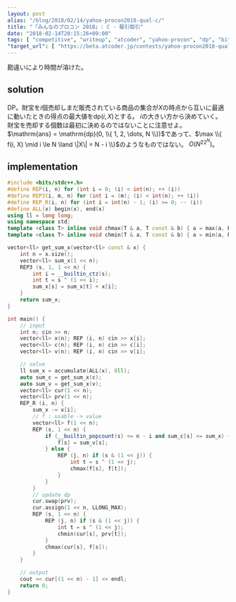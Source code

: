 ```yaml
---
layout: post
alias: "/blog/2018/02/14/yahoo-procon2018-qual-c/"
title: "「みんなのプロコン 2018」: C - 駆引取引"
date: "2018-02-14T20:15:26+09:00"
tags: [ "competitive", "writeup", "atcoder", "yahoo-procon", "dp", "bit-dp" ]
"target_url": [ "https://beta.atcoder.jp/contests/yahoo-procon2018-qual/tasks/yahoo_procon2018_qual_c" ]
---
```


勘違いにより時間が溶けた。

## solution

DP。財宝を$i$個売却しまだ販売されている商品の集合が$X$の時点から互いに最適に動いたときの得点の最大値を$\mathrm{dp}(i, X)$とする。
$i$の大きい方から決めていく。
財宝を売却する個数は最初に決めるのではないことに注意せよ。
$\mathrm{ans} = \mathrm{dp}(0, \\{ 1, 2, \dots, N \\})$であって、$\max \\{ f(i, X) \mid i \le N \land \|X\| = N - i \\}$のようなものではない。
$O(N^22^N)$。


## implementation

``` c++
#include <bits/stdc++.h>
#define REP(i, n) for (int i = 0; (i) < int(n); ++ (i))
#define REP3(i, m, n) for (int i = (m); (i) < int(n); ++ (i))
#define REP_R(i, n) for (int i = int(n) - 1; (i) >= 0; -- (i))
#define ALL(x) begin(x), end(x)
using ll = long long;
using namespace std;
template <class T> inline void chmax(T & a, T const & b) { a = max(a, b); }
template <class T> inline void chmin(T & a, T const & b) { a = min(a, b); }

vector<ll> get_sum_x(vector<ll> const & x) {
    int n = x.size();
    vector<ll> sum_x(1 << n);
    REP3 (s, 1, 1 << n) {
        int i = __builtin_ctz(s);
        int t = s ^ (1 << i);
        sum_x[s] = sum_x[t] + x[i];
    }
    return sum_x;
}

int main() {
    // input
    int n; cin >> n;
    vector<ll> x(n); REP (i, n) cin >> x[i];
    vector<ll> c(n); REP (i, n) cin >> c[i];
    vector<ll> v(n); REP (i, n) cin >> v[i];

    // solve
    ll sum_x = accumulate(ALL(x), 0ll);
    auto sum_c = get_sum_x(c);
    auto sum_v = get_sum_x(v);
    vector<ll> cur(1 << n);
    vector<ll> prv(1 << n);
    REP_R (i, n) {
        sum_x -= x[i];
        // f : usable -> value
        vector<ll> f(1 << n);
        REP (s, 1 << n) {
            if (__builtin_popcount(s) <= n - i and sum_c[s] <= sum_x) {
                f[s] = sum_v[s];
            } else {
                REP (j, n) if (s & (1 << j)) {
                    int t = s ^ (1 << j);
                    chmax(f[s], f[t]);
                }
            }
        }
        // update dp
        cur.swap(prv);
        cur.assign(1 << n, LLONG_MAX);
        REP (s, 1 << n) {
            REP (j, n) if (s & (1 << j)) {
                int t = s ^ (1 << j);
                chmin(cur[s], prv[t]);
            }
            chmax(cur[s], f[s]);
        }
    }

    // output
    cout << cur[(1 << n) - 1] << endl;
    return 0;
}
```
